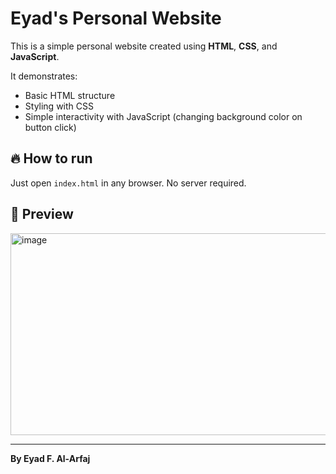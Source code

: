 # Eyad's Personal Website

This is a simple personal website created using **HTML**, **CSS**, and **JavaScript**.

It demonstrates:
- Basic HTML structure
- Styling with CSS
- Simple interactivity with JavaScript (changing background color on button click)

## 🔥 How to run
Just open `index.html` in any browser. No server required.

## 🚀 Preview
<img width="640" height="323" alt="image" src="https://github.com/user-attachments/assets/ffbf6106-3492-48c3-a67b-d9e861dcd23a" />


---

**By Eyad F. Al-Arfaj**


